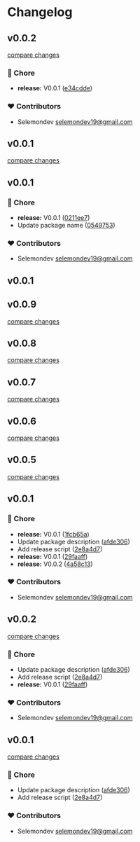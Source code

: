 # Changelog


## v0.0.2

[compare changes](https://github.com/selemondev/shiki-code-block/compare/v0.0.1...v0.0.2)

### 🏡 Chore

- **release:** V0.0.1 ([e34cdde](https://github.com/selemondev/shiki-code-block/commit/e34cdde))

### ❤️ Contributors

- Selemondev <selemondev19@gmail.com>

## v0.0.1

[compare changes](https://github.com/selemondev/shiki-code-block/compare/v0.0.1...v0.0.1)

## v0.0.1


### 🏡 Chore

- **release:** V0.0.1 ([0211ee7](https://github.com/selemondev/shiki-code-block/commit/0211ee7))
- Update package name ([0549753](https://github.com/selemondev/shiki-code-block/commit/0549753))

### ❤️ Contributors

- Selemondev <selemondev19@gmail.com>

## v0.0.1

## v0.0.9

[compare changes](https://github.com/selemondev/shiki-code-block/compare/v0.0.8...v0.0.9)

## v0.0.8

[compare changes](https://github.com/selemondev/shiki-code-block/compare/v0.0.7...v0.0.8)

## v0.0.7

[compare changes](https://github.com/selemondev/shiki-code-block/compare/v0.0.6...v0.0.7)

## v0.0.6

[compare changes](https://github.com/selemondev/shiki-code-block/compare/v0.0.5...v0.0.6)

## v0.0.5

[compare changes](https://github.com/selemondev/shiki-code-block/compare/v0.0.1...v0.0.5)

## v0.0.1


### 🏡 Chore

- **release:** V0.0.1 ([1fcb65a](https://github.com/selemondev/shiki-code-block/commit/1fcb65a))
- Update package description ([afde306](https://github.com/selemondev/shiki-code-block/commit/afde306))
- Add release script ([2e8a4d7](https://github.com/selemondev/shiki-code-block/commit/2e8a4d7))
- **release:** V0.0.1 ([29faaff](https://github.com/selemondev/shiki-code-block/commit/29faaff))
- **release:** V0.0.2 ([4a58c13](https://github.com/selemondev/shiki-code-block/commit/4a58c13))

### ❤️ Contributors

- Selemondev <selemondev19@gmail.com>

## v0.0.2

[compare changes](https://github.com/selemondev/shiki-code-block/compare/v0.0.1...v0.0.2)

### 🏡 Chore

- Update package description ([afde306](https://github.com/selemondev/shiki-code-block/commit/afde306))
- Add release script ([2e8a4d7](https://github.com/selemondev/shiki-code-block/commit/2e8a4d7))
- **release:** V0.0.1 ([29faaff](https://github.com/selemondev/shiki-code-block/commit/29faaff))

### ❤️ Contributors

- Selemondev <selemondev19@gmail.com>

## v0.0.1

[compare changes](https://github.com/selemondev/shiki-code-block/compare/v0.0.1...v0.0.1)

### 🏡 Chore

- Update package description ([afde306](https://github.com/selemondev/shiki-code-block/commit/afde306))
- Add release script ([2e8a4d7](https://github.com/selemondev/shiki-code-block/commit/2e8a4d7))

### ❤️ Contributors

- Selemondev <selemondev19@gmail.com>

